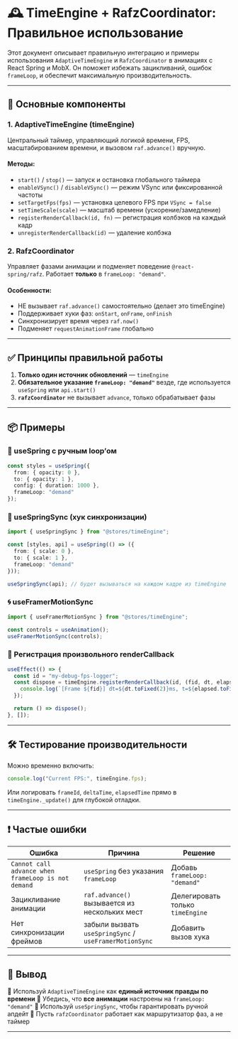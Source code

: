 # 🕰️ TimeEngine + RafzCoordinator: Правильное использование

Этот документ описывает правильную интеграцию и примеры использования `AdaptiveTimeEngine` и `RafzCoordinator` в
анимациях с React Spring и MobX. Он поможет избежать зацикливаний, ошибок `frameLoop`, и обеспечит максимальную
производительность.

---

## 🔧 Основные компоненты

### 1. AdaptiveTimeEngine (timeEngine)

Центральный таймер, управляющий логикой времени, FPS, масштабированием времени, и вызовом `raf.advance()` вручную.

#### Методы:

* `start()` / `stop()` — запуск и остановка глобального таймера
* `enableVSync()` / `disableVSync()` — режим VSync или фиксированной частоты
* `setTargetFps(fps)` — установка целевого FPS при `VSync = false`
* `setTimeScale(scale)` — масштаб времени (ускорение/замедление)
* `registerRenderCallback(id, fn)` — регистрация колбэков на каждый кадр
* `unregisterRenderCallback(id)` — удаление колбэка

### 2. RafzCoordinator

Управляет фазами анимации и подменяет поведение `@react-spring/rafz`. Работает **только** в `frameLoop: "demand"`.

#### Особенности:

* НЕ вызывает `raf.advance()` самостоятельно (делает это timeEngine)
* Поддерживает хуки фаз: `onStart`, `onFrame`, `onFinish`
* Синхронизирует время через `raf.now()`
* Подменяет `requestAnimationFrame` глобально

---

## ✅ Принципы правильной работы

1. **Только один источник обновлений** — `timeEngine`
2. **Обязательное указание `frameLoop: "demand"`** везде, где используется `useSpring` или `api.start()`
3. **`rafzCoordinator`** не вызывает `advance`, только обрабатывает фазы

---

## 📦 Примеры

### 🎯 useSpring с ручным loop’ом

```ts
const styles = useSpring({
  from: { opacity: 0 },
  to: { opacity: 1 },
  config: { duration: 1000 },
  frameLoop: "demand"
});
```

### 🧠 useSpringSync (хук синхронизации)

```ts
import { useSpringSync } from "@stores/timeEngine";

const [styles, api] = useSpring(() => ({
  from: { scale: 0 },
  to: { scale: 1 },
  frameLoop: "demand"
}));

useSpringSync(api); // будет вызываться на каждом кадре из timeEngine
```

### 🌀 useFramerMotionSync

```ts
import { useFramerMotionSync } from "@stores/timeEngine";

const controls = useAnimation();
useFramerMotionSync(controls);
```

### 🧩 Регистрация произвольного renderCallback

```ts
useEffect(() => {
  const id = "my-debug-fps-logger";
  const dispose = timeEngine.registerRenderCallback(id, (fid, dt, elapsed) => {
    console.log(`[Frame ${fid}] dt=${dt.toFixed(2)}ms, t=${elapsed.toFixed(2)}ms`);
  });

  return () => dispose();
}, []);
```

---

## 🛠 Тестирование производительности

Можно временно включить:

```ts
console.log("Current FPS:", timeEngine.fps);
```

Или логировать `frameId`, `deltaTime`, `elapsedTime` прямо в `timeEngine._update()` для глубокой отладки.

---

## ❗ Частые ошибки

| Ошибка                                             | Причина                                                | Решение                          |
|----------------------------------------------------|--------------------------------------------------------|----------------------------------|
| `Cannot call advance when frameLoop is not demand` | `useSpring` без указания `frameLoop`                   | Добавь `frameLoop: "demand"`     |
| Зацикливание анимации                              | `raf.advance()` вызывается из нескольких мест          | Делегировать только `timeEngine` |
| Нет синхронизации фреймов                          | забыли вызвать `useSpringSync` / `useFramerMotionSync` | Добавить вызов хука              |

---

## 🎯 Вывод

🔹 Используй `AdaptiveTimeEngine` как **единый источник правды по времени**
🔹 Убедись, что **все анимации** настроены на `frameLoop: "demand"`
🔹 Используй `useSpringSync`, чтобы гарантировать ручной апдейт
🔹 Пусть `rafzCoordinator` работает как маршрутизатор фаз, а не таймер

---
